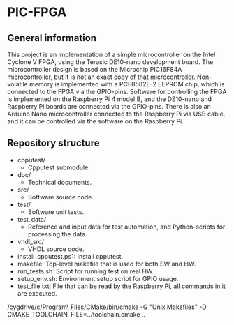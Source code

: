 # PIC-FPGA

## General information

This project is an implementation of a simple microcontroller on the Intel Cyclone V FPGA, using the Terasic DE10-nano development board. The microcontroller design is based on the Microchip PIC16F84A microcontroller, but it is not an exact copy of that microcontroller. Non-volatile memory is implemented with a PCF8582E-2 EEPROM chip, which is connected to the FPGA via the GPIO-pins. Software for controlling the FPGA is implemented on the Raspberry Pi 4 model B, and the DE10-nano and Raspberry Pi boards are connected via the GPIO-pins. There is also an Arduino Nano microcontroller connected to the Raspberry Pi via USB cable, and it can be controlled via the software on the Raspberry Pi.

## Repository structure

- cpputest/
    - Cpputest submodule.
- doc/
    - Technical documents.
- src/
    - Software source code.
- test/
    - Software unit tests.
- test_data/
    - Reference and input data for test automation, and Python-scripts for processing the data.
- vhdl_src/
    - VHDL source code.
- install_cpputest.ps1: Install cpputest.
- makefile: Top-level makefile that is used for both SW and HW.
- run_tests.sh: Script for running test on real HW.
- setup_env.sh: Environment setup script for GPIO usage.
- test_file.txt: File that can be read by the Raspberry Pi, all commands in it are executed.

/cygdrive/c/Program\ Files/CMake/bin/cmake -G "Unix Makefiles" -D CMAKE_TOOLCHAIN_FILE=../toolchain.cmake ..